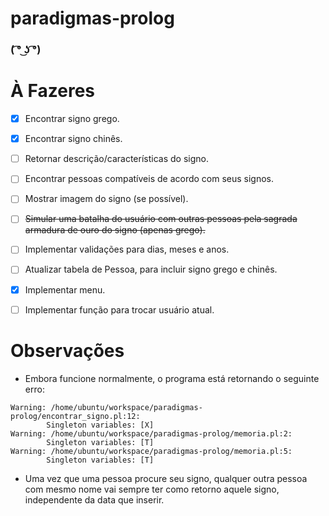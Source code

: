 # paradigmas-prolog

###  ( ͡° ͜ʖ ͡°)

# À Fazeres

- [x] Encontrar signo grego.
- [x] Encontrar signo chinês.
- [ ] Retornar descrição/características do signo.
- [ ] Encontrar pessoas compatíveis de acordo com seus signos.
- [ ] Mostrar imagem do signo (se possível).
- [ ] ~~Simular uma batalha do usuário com outras pessoas pela sagrada armadura de ouro do signo (apenas grego).~~
- [ ] Implementar validações para dias, meses e anos.
- [ ] Atualizar tabela de Pessoa, para incluir signo grego e chinês.
- [x] Implementar menu.
- [ ] Implementar função para trocar usuário atual.
 

# Observações

* Embora funcione normalmente, o programa está retornando o seguinte erro:

```
Warning: /home/ubuntu/workspace/paradigmas-prolog/encontrar_signo.pl:12:
        Singleton variables: [X]
Warning: /home/ubuntu/workspace/paradigmas-prolog/memoria.pl:2:
        Singleton variables: [T]
Warning: /home/ubuntu/workspace/paradigmas-prolog/memoria.pl:5:
        Singleton variables: [T]
```

* Uma vez que uma pessoa procure seu signo, qualquer outra pessoa com mesmo nome vai sempre ter como retorno aquele signo, independente da data que inserir.
 